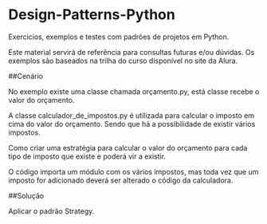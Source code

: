 # Design-Patterns-Python

Exercicios, exemplos e testes com padrões de projetos em Python.

Este material servirá de referência para consultas futuras e/ou dúvidas.
Os exemplos são baseados na trilha do curso disponível no site da Alura.

##Cenário

No exemplo existe uma classe chamada orçamento.py, está classe recebe o valor do orçamento.

A classe calculador_de_impostos.py é utilizada para calcular o imposto em cima do valor do orçamento. Sendo que
há a possibilidade de existir vários impostos.

Como criar uma estratégia para calcular o valor do orçamento para cada tipo de imposto que existe e poderá vir a existir.


O código importa um módulo com os vários impostos, mas toda vez que um imposto for adicionado deverá ser alterado
 o código da calculadora.

 ##Solução

 Aplicar o padrão Strategy.
